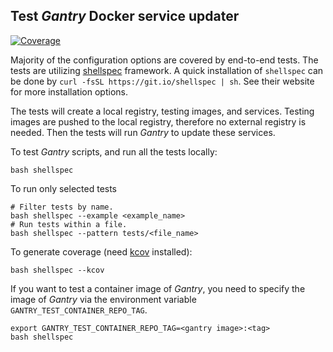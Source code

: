 ## Test *Gantry* Docker service updater

[![Coverage](https://codecov.io/gh/shizunge/gantry/graph/badge.svg?token=47MWUJOH4Q&label=Coverage)](https://codecov.io/gh/shizunge/gantry)

Majority of the configuration options are covered by end-to-end tests. The tests are utilizing [shellspec](https://github.com/shellspec/shellspec) framework. A quick installation of `shellspec` can be done by `curl -fsSL https://git.io/shellspec | sh`. See their website for more installation options.

The tests will create a local registry, testing images, and services. Testing images are pushed to the local registry, therefore no external registry is needed. Then the tests will run *Gantry* to update these services.

To test *Gantry* scripts, and run all the tests locally:
```
bash shellspec
```

To run only selected tests
```
# Filter tests by name.
bash shellspec --example <example_name>
# Run tests within a file.
bash shellspec --pattern tests/<file_name>
```

To generate coverage (need [kcov](https://github.com/SimonKagstrom/kcov) installed):
```
bash shellspec --kcov
```

If you want to test a container image of *Gantry*, you need to specify the image of *Gantry* via the environment variable `GANTRY_TEST_CONTAINER_REPO_TAG`.
```
export GANTRY_TEST_CONTAINER_REPO_TAG=<gantry image>:<tag>
bash shellspec
```

